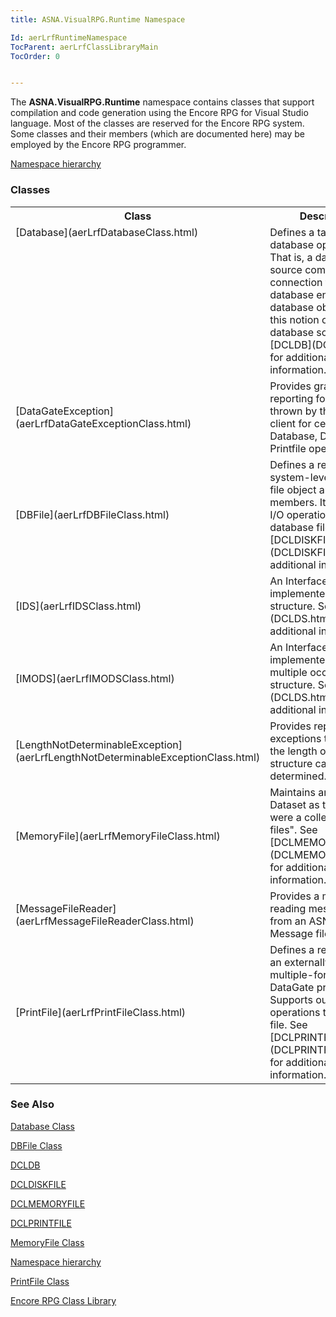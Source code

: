 ```yaml
---
title: ASNA.VisualRPG.Runtime Namespace

Id: aerLrfRuntimeNamespace
TocParent: aerLrfClassLibraryMain
TocOrder: 0


---
```


The **ASNA.VisualRPG.Runtime** namespace contains classes that support compilation and code generation using the Encore RPG for Visual Studio language. Most of the classes are reserved for the Encore RPG system. Some classes and their members (which are documented here) may be employed by the Encore RPG programmer. 

[Namespace hierarchy](aerLrfAsnaVisualRPGRuntimeHierarchy.html) 

### Classes
<table class="dtTABLE" id="Table2" cellspacing="0">
                <tr valign="top">
                    <th colspan="1" rowspan="1" style="width: 22%">
                        Class
                    </th>
                    <th colspan="1" rowspan="1" width="50%">
                        Description
                    </th>
                </tr>
                <tr valign="top">
                    <td colspan="1" rowspan="1" style="width: 22%">
                        [Database](aerLrfDatabaseClass.html)
                    </td>
                    <td colspan="1" rowspan="1" width="50%">
                        Defines a target for database operations. That is, a database source comprises
                        a connection to a database engine. The database object models this notion of a
                        database source.  See [DCLDB](DCLDB.html) for additional
                        information.
                    </td>
                </tr>
                <tr>
                    <td colspan="1" rowspan="1" style="width: 22%">
                        [DataGateException](aerLrfDataGateExceptionClass.html)
                    </td>
                    <td colspan="1" rowspan="1" width="50%">
                        Provides granular reporting for exceptions thrown by the DataGate
                        client for certain Database, DBFile and Printfile operations.
                    </td>
                </tr>
                <tr>
                    <td colspan="1" rowspan="1" style="width: 22%">
                        [DBFile](aerLrfDBFileClass.html)
                    </td>
                    <td colspan="1" rowspan="1" width="50%">
                        Defines a reference to a system-level database file object and its members. It
                        supports I/O operations to a database file.  See [DCLDISKFILE](DCLDISKFILE.html) for additional information.
                    </td>
                </tr>
                <tr>
                    <td colspan="1" rowspan="1" style="width: 22%">
                        [IDS](aerLrfIDSClass.html)
                    </td>
                    <td colspan="1" rowspan="1" width="50%">
                        An Interface implemented by a data structure.  See [DCLDS](DCLDS.html) for additional information.
                    </td>
                </tr>
                <tr>
                    <td colspan="1" rowspan="1" style="width: 22%">
                        [IMODS](aerLrfIMODSClass.html)
                    </td>
                    <td colspan="1" rowspan="1" width="50%">
                        An Interface implemented by a multiple occurance data
                        structure.  See [DCLDS](DCLDS.html) for additional information.
                    </td>
                </tr>
                <tr>
                    <td colspan="1" rowspan="1" style="width: 22%">
                        [LengthNotDeterminableException](aerLrfLengthNotDeterminableExceptionClass.html)
                    </td>
                    <td colspan="1" rowspan="1" width="50%">
                        Provides reporting for exceptions thrown when the length of a data
                        structure cannot be determined.
                    </td>
                </tr>
                <tr>
                    <td colspan="1" rowspan="1" style="width: 22%">
                        [MemoryFile](aerLrfMemoryFileClass.html)
                    </td>
                    <td colspan="1" rowspan="1" width="50%">
                        Maintains an ADO.NET Dataset as though it were a collection of "flat
                        files". See [DCLMEMORYFILE](DCLMEMORYFILE.html) for additional
                        information.
                    </td>
                </tr>
                <tr>
                    <td colspan="1" rowspan="1" style="width: 22%">
                        [MessageFileReader](aerLrfMessageFileReaderClass.html)
                    </td>
                    <td colspan="1" rowspan="1" width="50%">
                        Provides a method for reading message text from an ASNA .amf
                        Message file.
                    </td>
                </tr>
                <tr>
                    <td colspan="1" rowspan="1" style="width: 22%">
                        [PrintFile](aerLrfPrintFileClass.html)
                    </td>
                    <td colspan="1" rowspan="1" width="50%">
                        Defines a reference to an externally described, multiple-format
                        DataGate printer file. Supports output operations to the printer file. 
                        See [DCLPRINTFILE](DCLPRINTFILE.html) for additional information.
                    </td>
                </tr>
</table>

### See Also
[Database Class](aerLrfDatabaseClass.html)

[DBFile Class](aerLrfDBFileClass.html)

[DCLDB](DCLDB.html)

[DCLDISKFILE](DCLDISKFILE.html)

[DCLMEMORYFILE](DCLMEMORYFILE.html)

[DCLPRINTFILE](DCLPRINTFILE.html)

[MemoryFile Class](aerLrfMemoryFileClass.html)

[Namespace hierarchy](aerLrfAsnaVisualRPGRuntimeHierarchy.html)

[PrintFile Class](aerLrfPrintFileClass.html)

[Encore RPG Class Library](aerLrfClassLibraryMain.html) 
